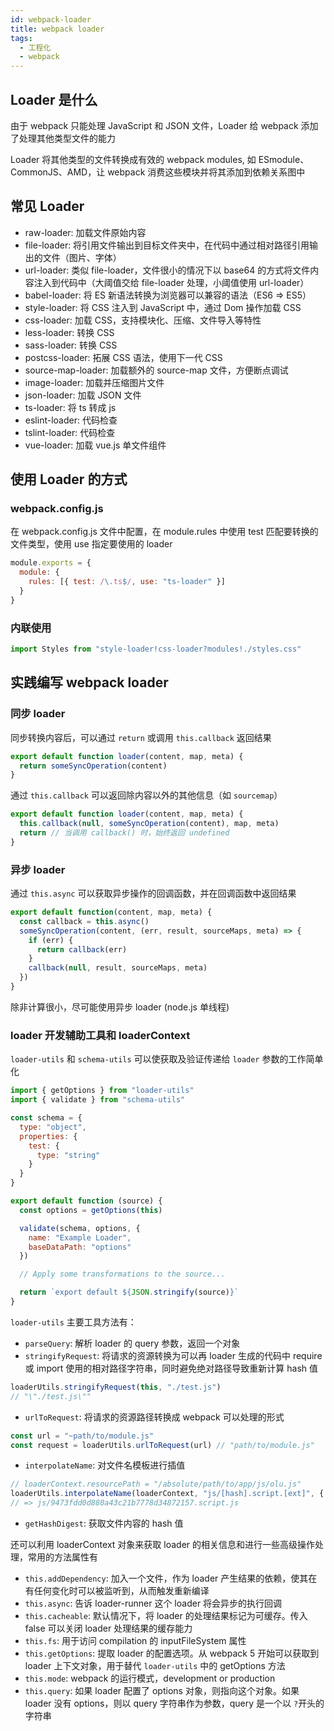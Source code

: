 ```yaml
---
id: webpack-loader
title: webpack loader
tags:
  - 工程化
  - webpack
---
```


## Loader 是什么

由于 webpack 只能处理 JavaScript 和 JSON 文件，Loader 给 webpack 添加了处理其他类型文件的能力

Loader 将其他类型的文件转换成有效的 webpack modules, 如 ESmodule、CommonJS、AMD，让 webpack 消费这些模块并将其添加到依赖关系图中

## 常见 Loader

- raw-loader: 加载文件原始内容
- file-loader: 将引用文件输出到目标文件夹中，在代码中通过相对路径引用输出的文件（图片、字体）
- url-loader: 类似 file-loader，文件很小的情况下以 base64 的方式将文件内容注入到代码中（大阈值交给 file-loader 处理，小阈值使用 url-loader）
- babel-loader: 将 ES 新语法转换为浏览器可以兼容的语法（ES6 => ES5）
- style-loader: 将 CSS 注入到 JavaScript 中，通过 Dom 操作加载 CSS
- css-loader: 加载 CSS，支持模块化、压缩、文件导入等特性
- less-loader: 转换 CSS
- sass-loader: 转换 CSS
- postcss-loader: 拓展 CSS 语法，使用下一代 CSS
- source-map-loader: 加载额外的 source-map 文件，方便断点调试
- image-loader: 加载并压缩图片文件
- json-loader: 加载 JSON 文件
- ts-loader: 将 ts 转成 js
- eslint-loader: 代码检查
- tslint-loader: 代码检查
- vue-loader: 加载 vue.js 单文件组件

## 使用 Loader 的方式

### webpack.config.js

在 webpack.config.js 文件中配置，在 module.rules 中使用 test 匹配要转换的文件类型，使用 use 指定要使用的 loader

```js
module.exports = {
  module: {
    rules: [{ test: /\.ts$/, use: "ts-loader" }]
  }
}
```

### 内联使用

```js
import Styles from "style-loader!css-loader?modules!./styles.css"
```

## 实践编写 webpack loader

### 同步 loader

同步转换内容后，可以通过 `return` 或调用 `this.callback` 返回结果

```js
export default function loader(content, map, meta) {
  return someSyncOperation(content)
}
```

通过 `this.callback` 可以返回除内容以外的其他信息（如 `sourcemap`）

```js
export default function loader(content, map, meta) {
  this.callback(null, someSyncOperation(content), map, meta)
  return // 当调用 callback() 时，始终返回 undefined
}
```

### 异步 loader

通过 `this.async` 可以获取异步操作的回调函数，并在回调函数中返回结果

```js
export default function(content, map, meta) {
  const callback = this.async()
  someSyncOperation(content, (err, result, sourceMaps, meta) => {
    if (err) {
      return callback(err)
    }
    callback(null, result, sourceMaps, meta)
  })
}
```

除非计算很小，尽可能使用异步 loader (node.js 单线程)

### loader 开发辅助工具和 loaderContext

`loader-utils` 和 `schema-utils` 可以使获取及验证传递给 `loader` 参数的工作简单化

```js
import { getOptions } from "loader-utils"
import { validate } from "schema-utils"

const schema = {
  type: "object",
  properties: {
    test: {
      type: "string"
    }
  }
}

export default function (source) {
  const options = getOptions(this)

  validate(schema, options, {
    name: "Example Loader",
    baseDataPath: "options"
  })

  // Apply some transformations to the source...

  return `export default ${JSON.stringify(source)}`
}
```

`loader-utils` 主要工具方法有：

- `parseQuery`: 解析 loader 的 query 参数，返回一个对象
- `stringifyRequest`: 将请求的资源转换为可以再 loader 生成的代码中 require 或 import 使用的相对路径字符串，同时避免绝对路径导致重新计算 hash 值

```js
loaderUtils.stringifyRequest(this, "./test.js")
// "\"./test.js\""
```

- `urlToRequest`: 将请求的资源路径转换成 webpack 可以处理的形式

```js
const url = "~path/to/module.js"
const request = loaderUtils.urlToRequest(url) // "path/to/module.js"
```

- `interpolateName`: 对文件名模板进行插值

```js
// loaderContext.resourcePath = "/absolute/path/to/app/js/olu.js"
loaderUtils.interpolateName(loaderContext, "js/[hash].script.[ext]", { content: ... })
// => js/9473fdd0d880a43c21b7778d34872157.script.js
```

- `getHashDigest`: 获取文件内容的 hash 值

还可以利用 loaderContext 对象来获取 loader 的相关信息和进行一些高级操作处理，常用的方法属性有

- `this.addDependency`: 加入一个文件，作为 loader 产生结果的依赖，使其在有任何变化时可以被监听到，从而触发重新编译
- `this.async`: 告诉 loader-runner 这个 loader 将会异步的执行回调
- `this.cacheable`: 默认情况下，将 loader 的处理结果标记为可缓存。传入 false 可以关闭 loader 处理结果的缓存能力
- `this.fs`: 用于访问 compilation 的 inputFileSystem 属性
- `this.getOptions`: 提取 loader 的配置选项。从 webpack 5 开始可以获取到 loader 上下文对象，用于替代 `loader-utils` 中的 getOptions 方法
- `this.mode`: webpack 的运行模式，development or production
- `this.query`: 如果 loader 配置了 options 对象，则指向这个对象。如果 loader 没有 options，则以 query 字符串作为参数，query 是一个以 `?`开头的字符串 
